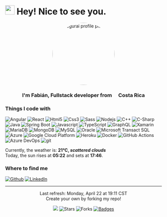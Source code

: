 <h1><img src="https://emojis.slackmojis.com/emojis/images/1531849430/4246/blob-sunglasses.gif?1531849430" width="30"/> Hey! Nice to see you.</h1>

<p align="center" width="300">
   <img align="center" width="200" src="https://github.com/fsegurai.png" alt="fsegurai profile picture" style="border-radius: 50%;"/>
   <h3 align="center">
        I'm Fabián, Fullstack developer from <img src="https://cdn-icons-png.flaticon.com/512/197/197506.png" width="13"/> <b>Costa Rica</b>
   </h3>
</p>

### Things I code with
<p>
<img alt="Angular" src="https://img.shields.io/badge/-Angular-DD0031?style=flat-square&logo=angular&logoColor=white" />
<img alt="React" src="https://img.shields.io/badge/-React-45b8d8?style=flat-square&logo=react&logoColor=white" />
<img alt="Html5" src="https://img.shields.io/badge/-HTML5-E34F26?style=flat-square&logo=html5&logoColor=white" />
<img alt="Css3" src="https://img.shields.io/badge/CSS3-1572B6?style=flat-square&logo=css3&logoColor=white" />
<img alt="Sass" src="https://img.shields.io/badge/-Sass-CC6699?style=flat-square&logo=sass&logoColor=white" />
<img alt="Nodejs" src="https://img.shields.io/badge/-Nodejs-43853d?style=flat-square&logo=Node.js&logoColor=white" />
<img alt="C++" src="https://img.shields.io/badge/C%2B%2B-00599C?style=flat-sqaure&logo=c%2B%2B&logoColor=white" />
<img alt="C-Sharp" src="https://img.shields.io/badge/C%23-239120?style=flat-sqaure&logo=c-sharp&logoColor=white" />
<img alt="Java" src="https://img.shields.io/badge/Java-ED8B00?style=flat-sqaure&logo=openjdk&logoColor=white" />
<img alt="Spring Boot" src="https://img.shields.io/badge/Spring-6DB33F?style=flat-sqaure&logo=spring&logoColor=white" />
<img alt="Javascript" src="https://img.shields.io/badge/JavaScript-F7DF1E?style=flat-squeare&logo=javascript&logoColor=black" />
<img alt="TypeScript" src="https://img.shields.io/badge/-TypeScript-007ACC?style=flat-square&logo=typescript&logoColor=white" />
<img alt="GraphQL" src="https://img.shields.io/badge/-GraphQL-E10098?style=flat-square&logo=graphql&logoColor=white" />
<img alt="Xamarin" src="https://img.shields.io/badge/Xamarin-3498DB?style=flat-square&logo=xamarin&logoColor=white" />
<img alt="MariaDB" src="https://img.shields.io/badge/MariaDB-003545?style=flat-sqaure&logo=mariadb&logoColor=white" />
<img alt="MongoDB" src="https://img.shields.io/badge/-MongoDB-13aa52?style=flat-square&logo=mongodb&logoColor=white" />
<img alt="MySQL" src="https://img.shields.io/badge/MySQL-005C84?style=flat-sqaure&logo=mysql&logoColor=white" />
<img alt="Oracle" src="https://img.shields.io/badge/Oracle-F80000?style=flat-square&logo=Oracle&logoColor=white" />
<img alt="Microsoft Transact SQL" src="https://img.shields.io/badge/Microsoft_SQL_Server-CC2927?style=flat-sqaure&logo=microsoft-sql-server&logoColor=white" />
<img alt="Azure" src="https://img.shields.io/badge/Microsoft_Azure-0089D6?style=flat-sqaure&logo=microsoft-azure&logoColor=white" />
<img alt="Google Cloud Platform" src="https://img.shields.io/badge/-Google_Cloud_Platform-1a73e8?style=flat-square&logo=google-cloud&logoColor=white" />
<img alt="Heroku" src="https://img.shields.io/badge/-Heroku-430098?style=flat-square&logo=heroku&logoColor=white" />
<img alt="Docker" src="https://img.shields.io/badge/-Docker-46a2f1?style=flat-square&logo=docker&logoColor=white" />
<img alt="GitHub Actions" src="https://img.shields.io/badge/-Github_Actions-2088FF?style=flat-square&logo=github-actions&logoColor=white" />
<img alt="Azure DevOps" src="https://img.shields.io/badge/Azure_DevOps-0078D7?style=flat-sqaure&logo=azure-devops&logoColor=white" />
<img alt="git" src="https://img.shields.io/badge/-Git-F05032?style=flat-square&logo=git&logoColor=white" />
</p>

Currently, the weather is: <b> 21°C, <i>scattered clouds</i></b></br>Today, the sun rises at <b>05:22</b> and sets at <b>17:46</b>.</p>
### Where to find me
<p>
<a href="https://github.com/fsegurai" target="_blank"><img alt="Github" src="https://img.shields.io/badge/GitHub-%2312100E.svg?&style=for-the-badge&logo=Github&logoColor=white" /></a> 
<a href="https://www.linkedin.com/in/fsegurai" target="_blank">
<img alt="LinkedIn" src="https://img.shields.io/badge/linkedin-%230077B5.svg?&style=for-the-badge&logo=linkedin&logoColor=white" /></a> 
</p>

------------
<p align="center">
    Last refresh: Monday, April 22 at 19:11 CST<br />
    Create your own by forking my repo!
</p>
<p align="center">
    <img src="https://github.com/fsegurai/fsegurai/actions/workflows/main.yml/badge.svg?branch=main" /> 
    <img alt="Stars" src="https://img.shields.io/github/stars/fsegurai/fsegurai?style=flat-square&labelColor=343b41"/> 
    <img alt="Forks" src="https://img.shields.io/github/forks/fsegurai/fsegurai?style=flat-square&labelColor=343b41"/>
    <a href="https://dev.to/envoy_/150-badges-for-github-pnk" target="_blank">
        <img alt="Badges" src="https://img.shields.io/badge/badges-orange"/>
    </a>
</p>
